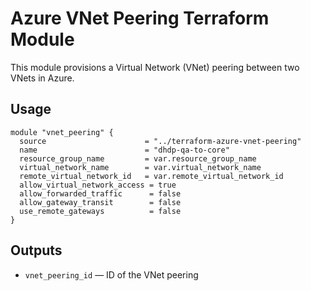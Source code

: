 # Azure VNet Peering Terraform Module

This module provisions a Virtual Network (VNet) peering between two VNets in Azure.

## Usage

```hcl
module "vnet_peering" {
  source                      = "../terraform-azure-vnet-peering"
  name                        = "dhdp-qa-to-core"
  resource_group_name         = var.resource_group_name
  virtual_network_name        = var.virtual_network_name
  remote_virtual_network_id   = var.remote_virtual_network_id
  allow_virtual_network_access = true
  allow_forwarded_traffic      = false
  allow_gateway_transit        = false
  use_remote_gateways          = false
}
```

## Outputs

- `vnet_peering_id` — ID of the VNet peering